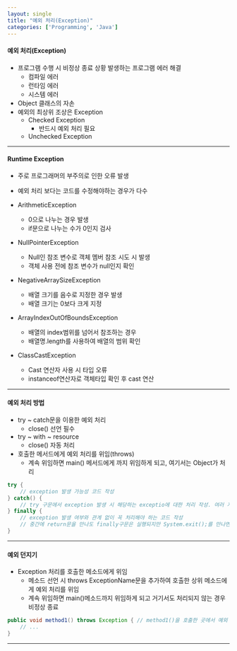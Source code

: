 ```yaml
---
layout: single
title: "예외 처리(Exception)"
categories: ['Programming', 'Java']
---
```

   
#### 예외 처리(Exception)
* 프로그램 수행 시 비정상 종료 상황 발생하는 프로그램 에러 해결   
    * 컴파일 에러
    * 런타임 에러
    * 시스템 에러
* Object 클래스의 자손
* 예외의 최상위 조상은 Exception
    * Checked Exception
        * 반드시 예외 처리 필요
    * Unchecked Exception
    
   
***
#### Runtime Exception
* 주로 프로그래머의 부주의로 인한 오류 발생   
* 예외 처리 보다는 코드를 수정해야하는 경우가 다수   
   
* ArithmeticException
    * 0으로 나누는 경우 발생
    * if문으로 나누는 수가 0인지 검사
* NullPointerException
    * Null인 참조 변수로 객체 멤버 참조 시도 시 발생
    * 객체 사용 전에 참조 변수가 null인지 확인
* NegativeArraySizeException
    * 배열 크기를 음수로 지정한 경우 발생
    * 배열 크기는 0보다 크게 지정
* ArrayIndexOutOfBoundsException
    * 배열의 index범위를 넘어서 참조하는 경우
    * 배열명.length를 사용하여 배열의 범위 확인
* ClassCastException
    * Cast 연산자 사용 시 타입 오류
    * instanceof연산자로 객체타입 확인 후 cast 연산
    
***
#### 예외 처리 방법
* try ~ catch문을 이용한 예외 처리
    * close() 선언 필수
* try ~ with ~ resource
    * close() 자동 처리
* 호출한 메서드에게 예외 처리를 위임(throws)
    * 계속 위임하면 main() 메서드에게 까지 위임하게 되고, 여기서는 Object가 처리
    
``` java
try {
    // exception 발생 가능성 코드 작성
} catch() {
    // try 구문에서 exception 발생 시 해당하는 exceptio에 대한 처리 작성. 여러 개의 exception처리가 가능하나 exception간의 상속 관계 고려
} finally {
    // exception 발생 여부와 관계 없이 꼭 처리해야 하는 코드 작성
    // 중간에 return문을 만나도 finally구문은 실행되지만 System.exit();를 만나면 무조건 프로그램 종료
}
```   
   
***
#### 예외 던지기
* Exception 처리를 호출한 메소드에게 위임
    * 메소드 선언 시 throws ExceptionName문을 추가하여 호출한 상위 메소드에게 예외 처리를 위임
    * 계속 위임하면 main()메소드까지 위임하게 되고 거기서도 처리되지 않는 경우 비정상 종료   
    
``` java
public void method1() throws Exception { // method1()을 호출한 곳에서 예외 처리 하도록 예외 던지기
    // ...
}
```   
   
***
